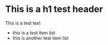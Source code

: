 # This is a h1 test header

This is a test text

- this is a test item list
- this is another test item list

